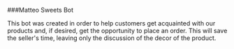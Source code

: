 ###Matteo Sweets Bot

This bot was created in order to help customers get acquainted 
with our products and, if desired, get the opportunity to place
an order. This will save the seller's time, leaving only the 
discussion of the decor of the product.



